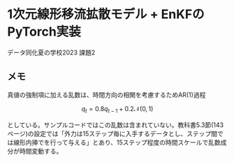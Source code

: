 # 1次元線形移流拡散モデル + EnKFのPyTorch実装

データ同化夏の学校2023 課題2

## メモ

真値の強制項に加える乱数は、時間方向の相関を考慮するためAR(1)過程

$$ q_t = 0.8 q_{t-1} + 0.2 \mathcal{N}(0,1)$$

としている。サンプルコードではこの乱数は含まれていない。教科書5.3節(143ページ)の設定では「外力は15ステップ毎に入手するデータとし、ステップ間では線形内挿でを行って与える」とあり、15ステップ程度の時間スケールで乱数成分が時間変動する。
